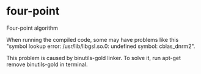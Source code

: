 four-point
==========

Four-point algorithm

When running the compiled code, some may have problems like this "symbol lookup error: /usr/lib/libgsl.so.0: undefined symbol: cblas\_dnrm2". 

This problem is caused by binutils-gold linker. To solve it, run apt-get remove binutils-gold in terminal. 

